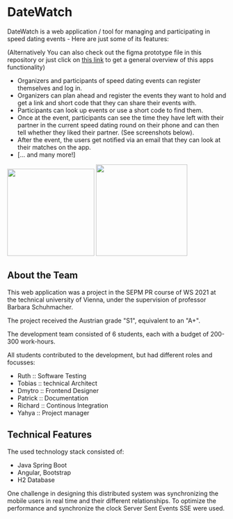 # DateWatch

DateWatch is a web application / tool for managing and participating in speed dating events - Here are just some of its features:

(Alternatively You can also check out the figma prototype file in this repository or just click on [this link](https://www.figma.com/file/VfUssciRWQJCU6zIxfyD3h/DateWatch-(Read-Only))
to get a general overview of this apps functionality)

* Organizers and participants of speed dating events can register themselves and log in.
* Organizers can plan ahead and register the events they want to hold and get a link and short code that they can share their events with.
* Participants can look up events or use a short code to find them.
* Once at the event, participants can see the time they have left with their partner in the current speed dating round on their phone and can then tell whether they liked their partner.
(See screenshots below).
* After the event, the users get notified via an email that they can look at their matches on the app.
* [... and many more!]

<p float="left">
  <img src="https://user-images.githubusercontent.com/61852663/158476399-f38d6e1a-a615-4c87-9f36-ffe7eef44a3b.png" width="200">
  <img src="https://user-images.githubusercontent.com/61852663/158476483-423f6aec-e985-4a71-957e-486c673daa0a.png" width="210">
</p>


## About the Team

This web application was a project in the SEPM PR course of WS 2021 at the technical university of Vienna, under the supervision of professor Barbara Schuhmacher.

The project received the Austrian grade "S1", equivalent to an "A+". 


The development team consisted of 6 students, each with a budget of 200-300 work-hours.

All students contributed to the development, but had different roles and focusses:
<ul>
    <li>Ruth :: Software Testing</li>
    <li>Tobias :: technical Architect</li>
    <li>Dmytro :: Frontend Designer</li>
    <li>Patrick :: Documentation</li>
    <li>Richard :: Continous Integration</li>
    <li>Yahya :: Project manager</li>
</ul>

## Technical Features
The used technology stack consisted of:
* Java Spring Boot
* Angular, Bootstrap
* H2 Database

One challenge in designing this distributed system was synchronizing the mobile users in real time and their different relationships.
To optimize the performance and synchronize the clock Server Sent Events SSE were used.
